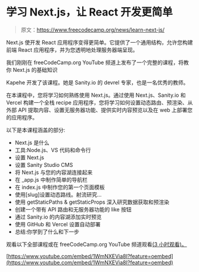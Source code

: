 # 学习 Next.js，让 React 开发更简单

> 原文：<https://www.freecodecamp.org/news/learn-next-js/>

Next.js 使开发 React 应用程序变得更简单。它提供了一个通用结构，允许您构建前端 React 应用程序，并为您透明地处理服务器端呈现。

我们刚刚在 freeCodeCamp.org YouTube 频道上发布了一个完整的课程，将教你 Next.js 的基础知识

Kapehe 开发了该课程。她是 Sanity.io 的 devrel 专家，也是一名优秀的教师。

在本课程中，您将学习如何熟练使用 Next.js。通过使用 Next.js、Sanity.io 和 Vercel 构建一个全栈 recipe 应用程序，您将学习如何设置动态路由、预渲染、从外部 API 提取内容、设置无服务器功能、提供实时内容预览以及在 web 上部署您的应用程序。

以下是本课程涵盖的部分:

*   Next.js 是什么
*   工具:Node.js、VS 代码和命令行
*   设置 Next.js
*   设置 Sanity Studio CMS
*   将 Next.js 与您的内容湖连接起来
*   在 _app.js 中制作简单的导航栏
*   在 index.js 中制作您的第一个页面模板
*   使用[slug]设置动态路线。射流研究…
*   使用 getStaticPaths & getStaticProps 深入研究数据获取和预渲染
*   创建一个带有 API 路由和无服务器功能的 like 按钮
*   通过 Sanity.io 的内容湖添加实时预览
*   使用 GitHub 和 Vercel 设置自动部署
*   总结:你学到了什么和下一步

观看以下全部课程或在 freeCodeCamp.org YouTube 频道观看[(3 小时观看)。](https://www.youtube.com/watch?v=1WmNXEVia8I)

[https://www.youtube.com/embed/1WmNXEVia8I?feature=oembed](https://www.youtube.com/embed/1WmNXEVia8I?feature=oembed)
